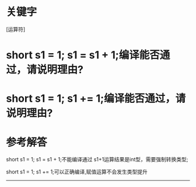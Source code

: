 # 关键字

\[运算符\]

# short s1 = 1; s1 = s1 + 1;编译能否通过，请说明理由?

# short s1 = 1; s1 += 1;编译能否通过，请说明理由?

# 参考解答

short s1 = 1; s1 = s1 + 1;不能编译通过 s1+1运算结果是int型，需要强制转换类型;

short s1 = 1; s1 += 1;可以正确编译,赋值运算不会发生类型提升

---

